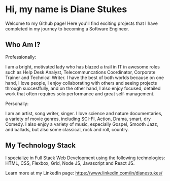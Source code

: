 # Hi, my name is Diane Stukes

Welcome to my Github page!  Here you'll find exciting projects that I have completed in my journey to becoming a Software Engineer.

## Who Am I?

Professionally:

I am a bright, motivated lady who has blazed a trail in IT in awesome roles such as Help Desk Analyst, Telecommuncations Coordinator, Corporate Trainer and Technical Writer. I have the best of both worlds because on one hand, I love people, I enjoy collaborating with others and seeing projects through succesffully, and on the other hand, I also enjoy focused, detailed work that often requires solo performance and great self-management.

Personally:

I am an artist, song writer, singer. I love science and nature documentaries, a variety of movie genres, including SCI-FI, Action, Drama, smart, dry Comedy. I also enjoy a variety of music, especially Gospel, Smooth Jazz, and ballads, but also some classical, rock and roll, country.

## My Technology Stack

I specialize in Full Stack Web Development using the following technologies:
HTML,
CSS,
Flexbox,
Grid,
Node JS,
Javascript and
React JS.

Learn more at my LinkedIn page: https://www.linkedin.com/in/dianestukes/
